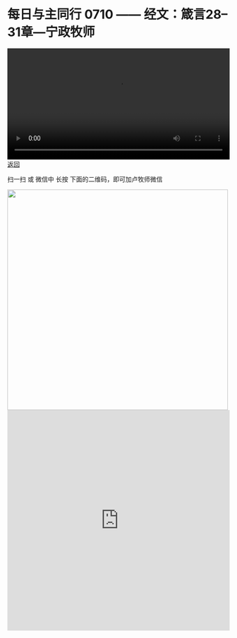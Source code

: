 # 每日与主同行 0710 —— 经文：箴言28–31章—宁政牧师

<video width='100%' controls src='https://go2024.simai.life/api?redirect=https://r2.savefamily.net/@pastorpaulqiankunlu618/8PuZO3hDY3M.mp4?metric=PastorLu%26keyword=webpage%26type=video%26bot=26%26to=webpage'></video>
<a href='../daily.html'> 返回 </a>
<p>扫一扫 或 微信中 长按 下面的二维码，即可加卢牧师微信</p>
<img src='https://r2.savefamily.net/OVagt1.JPG' width='500px' />



<iframe width="100%" height="500" src="https://www.youtube.com/embed/8PuZO3hDY3M?si=zz5OCgHQvyW71w8c&amp;controls=0" title="YouTube video player" frameborder="0" allow="accelerometer; autoplay; clipboard-write; encrypted-media; gyroscope; picture-in-picture; web-share" referrerpolicy="strict-origin-when-cross-origin" allowfullscreen></iframe>